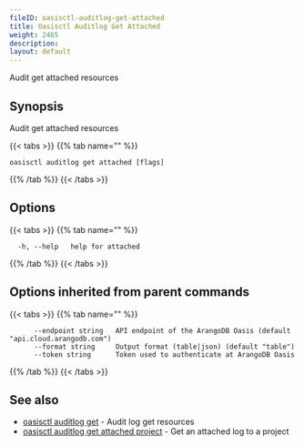 ```yaml
---
fileID: oasisctl-auditlog-get-attached
title: Oasisctl Auditlog Get Attached
weight: 2465
description: 
layout: default
---
```

Audit get attached resources

## Synopsis

Audit get attached resources

{{< tabs >}}
{{% tab name="" %}}
```
oasisctl auditlog get attached [flags]
```
{{% /tab %}}
{{< /tabs >}}

## Options

{{< tabs >}}
{{% tab name="" %}}
```
  -h, --help   help for attached
```
{{% /tab %}}
{{< /tabs >}}

## Options inherited from parent commands

{{< tabs >}}
{{% tab name="" %}}
```
      --endpoint string   API endpoint of the ArangoDB Oasis (default "api.cloud.arangodb.com")
      --format string     Output format (table|json) (default "table")
      --token string      Token used to authenticate at ArangoDB Oasis
```
{{% /tab %}}
{{< /tabs >}}

## See also

* [oasisctl auditlog get](oasisctl-auditlog-get)	 - Audit log get resources
* [oasisctl auditlog get attached project](oasisctl-auditlog-get-attached-project)	 - Get an attached log to a project


